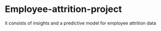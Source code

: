# Employee-attrition-project
it consists of insights and  a predictive model for employee attrition data

